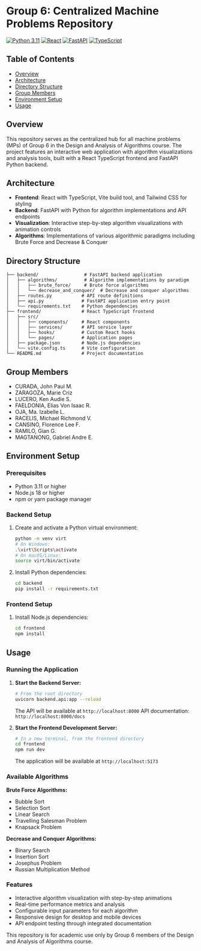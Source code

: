 # Group 6: Centralized Machine Problems Repository

[![Python 3.11](https://img.shields.io/badge/Python-3.11-blue.svg)](https://www.python.org/downloads/release/python-311/)
[![React](https://img.shields.io/badge/Built%20with-React-61DAFB.svg)](https://reactjs.org/)
[![FastAPI](https://img.shields.io/badge/API-FastAPI-009688.svg)](https://fastapi.tiangolo.com/)
[![TypeScript](https://img.shields.io/badge/Built%20with-TypeScript-3178C6.svg)](https://www.typescriptlang.org/)

## Table of Contents
- [Overview](#overview)
- [Architecture](#architecture)
- [Directory Structure](#directory-structure)
- [Group Members](#group-members)
- [Environment Setup](#environment-setup)
- [Usage](#usage)

## Overview
This repository serves as the centralized hub for all machine problems (MPs) of Group 6 in the Design and Analysis of Algorithms course. The project features an interactive web application with algorithm visualizations and analysis tools, built with a React TypeScript frontend and FastAPI Python backend.

## Architecture
- **Frontend**: React with TypeScript, Vite build tool, and Tailwind CSS for styling
- **Backend**: FastAPI with Python for algorithm implementations and API endpoints
- **Visualization**: Interactive step-by-step algorithm visualizations with animation controls
- **Algorithms**: Implementations of various algorithmic paradigms including Brute Force and Decrease & Conquer

## Directory Structure
```
├── backend/                 # FastAPI backend application
│   ├── algorithms/          # Algorithm implementations by paradigm
│   │   ├── brute_force/     # Brute force algorithms
│   │   └── decrease_and_conquer/  # Decrease and conquer algorithms
│   ├── routes.py           # API route definitions
│   ├── api.py              # FastAPI application entry point
│   └── requirements.txt    # Python dependencies
├── frontend/               # React TypeScript frontend
│   ├── src/
│   │   ├── components/     # React components
│   │   ├── services/       # API service layer
│   │   ├── hooks/          # Custom React hooks
│   │   └── pages/          # Application pages
│   ├── package.json        # Node.js dependencies
│   └── vite.config.ts      # Vite configuration
└── README.md               # Project documentation
```

## Group Members
- CURADA, John Paul M.
- ZARAGOZA, Marie Criz 
- LUCERO, Ken Audie S.
- FAELDONIA, Elias Von Isaac R. 
- OJA, Ma. Izabelle L.
- RACELIS, Michael Richmond V.
- CANSINO, Florence Lee F.
- RAMILO, Gian G.
- MAGTANONG, Gabriel Andre E.

## Environment Setup

### Prerequisites
- Python 3.11 or higher
- Node.js 18 or higher
- npm or yarn package manager

### Backend Setup
1. Create and activate a Python virtual environment:
   ```bash
   python -m venv virt
   # On Windows:
   .\virt\Scripts\activate
   # On macOS/Linux:
   source virt/bin/activate
   ```

2. Install Python dependencies:
   ```bash
   cd backend
   pip install -r requirements.txt
   ```

### Frontend Setup
1. Install Node.js dependencies:
   ```bash
   cd frontend
   npm install
   ```

## Usage

### Running the Application

1. **Start the Backend Server:**
   ```bash
   # From the root directory
   uvicorn backend.api:app --reload
   ```
   The API will be available at `http://localhost:8000`
   API documentation: `http://localhost:8000/docs`

2. **Start the Frontend Development Server:**
   ```bash
   # In a new terminal, from the frontend directory
   cd frontend
   npm run dev
   ```
   The application will be available at `http://localhost:5173`

### Available Algorithms

**Brute Force Algorithms:**
- Bubble Sort
- Selection Sort
- Linear Search
- Travelling Salesman Problem
- Knapsack Problem

**Decrease and Conquer Algorithms:**
- Binary Search
- Insertion Sort
- Josephus Problem
- Russian Multiplication Method

### Features
- Interactive algorithm visualization with step-by-step animations
- Real-time performance metrics and analysis
- Configurable input parameters for each algorithm
- Responsive design for desktop and mobile devices
- API endpoint testing through integrated documentation

This repository is for academic use only by Group 6 members of the Design and Analysis of Algorithms course.











